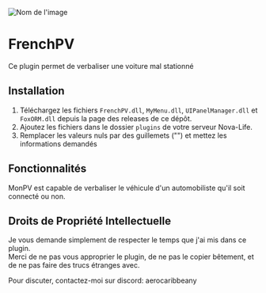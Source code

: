 ![Nom de l'image](https://cdn.discordapp.com/attachments/759173919504072704/1201231709459451984/6b920b32-0abd-4ad6-b872-a4d7015910c0.jpeg?ex=65c91135&is=65b69c35&hm=8b220965de1661f1f2a6a6fc8a077c0210f340cfa223bb2c7b0f41c0886f8b3f&)
# FrenchPV

Ce plugin permet de verbaliser une voiture mal stationné

## Installation

1. Téléchargez les fichiers `FrenchPV.dll`, `MyMenu.dll`, `UIPanelManager.dll` et `FoxORM.dll` depuis la page des releases de ce dépôt.  
2. Ajoutez les fichiers dans le dossier `plugins` de votre serveur Nova-Life.
3. Remplacer les valeurs nuls par des guillemets ("") et mettez les informations demandés 

## Fonctionnalités

MonPV est capable de verbaliser le véhicule d'un automobiliste qu'il soit connecté ou non.

## Droits de Propriété Intellectuelle

Je vous demande simplement de respecter le temps que j'ai mis dans ce plugin.  
Merci de ne pas vous approprier le plugin, de ne pas le copier bêtement, et de ne pas faire des trucs étranges avec.

Pour discuter, contactez-moi sur discord: aerocaribbeany  
